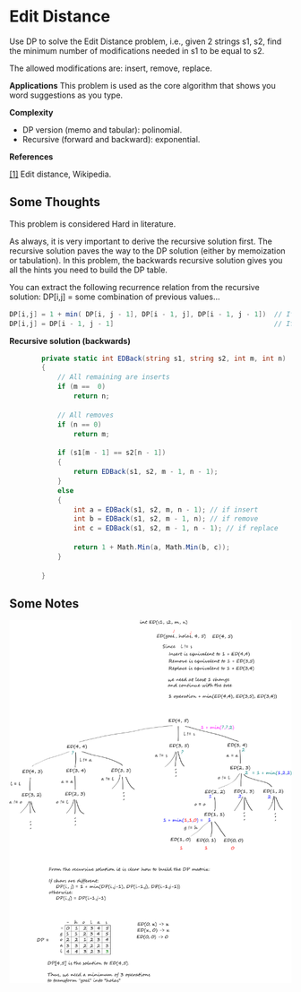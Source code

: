 ﻿# Edit Distance

Use DP to solve the Edit Distance problem, i.e., given 2 strings s1, s2,
find the minimum number of modifications needed in s1 to be equal to s2.

The allowed modifications are: insert, remove, replace.

__Applications__
This problem is used as the core algorithm that shows you word suggestions as you type.

__Complexity__
* DP version (memo and tabular): polinomial.
* Recursive (forward and backward): exponential.

__References__

[[1]](https://en.wikipedia.org/wiki/Edit_distance) Edit distance, Wikipedia.

## Some Thoughts
This problem is considered Hard in literature.

As always, it is very important to derive the recursive solution first.
The recursive solution paves the way to the DP solution (either by memoization or tabulation).
In this problem, the backwards recursive solution gives you all the hints you need to build the DP table.

You can extract the following recurrence relation from the recursive solution:
DP[i,j] = some combination of previous values...

```c#
DP[i,j] = 1 + min( DP[i, j - 1], DP[i - 1, j], DP[i - 1, j - 1])  // If characters differ
DP[i,j] = DP[i - 1, j - 1]                                        // If characters are equal
```

__Recursive solution (backwards)__

```c#
        private static int EDBack(string s1, string s2, int m, int n)
        {
            // All remaining are inserts
            if (m ==  0)
                return n;

            // All removes
            if (n == 0)
                return m;

            if (s1[m - 1] == s2[n - 1])
            {
                return EDBack(s1, s2, m - 1, n - 1);
            }
            else
            {
                int a = EDBack(s1, s2, m, n - 1); // if insert
                int b = EDBack(s1, s2, m - 1, n); // if remove
                int c = EDBack(s1, s2, m - 1, n - 1); // if replace

                return 1 + Math.Min(a, Math.Min(b, c));
            }

        }
```
## Some Notes

![Alt text](/EditDistance/example.png?raw=true "Notes")
